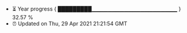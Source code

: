 - ⏳ Year progress { █████████▁▁▁▁▁▁▁▁▁▁▁▁▁▁▁▁▁▁▁▁▁ } 32.57 %
- ⏰ Updated on Thu, 29 Apr 2021 21:21:54 GMT

